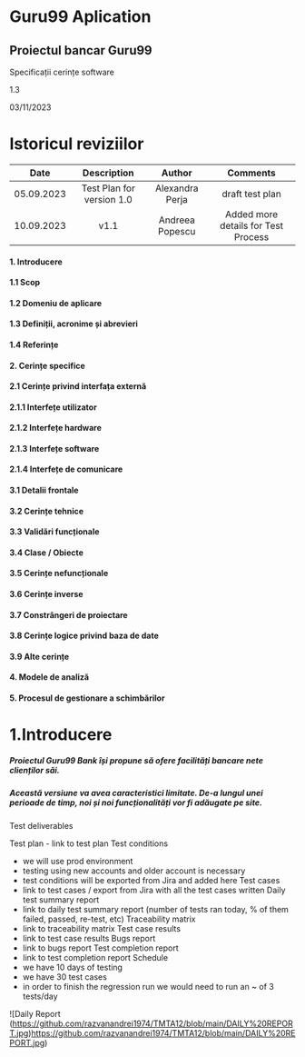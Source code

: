 # Guru99 Aplication 

## Proiectul bancar Guru99
 
 
 
Specificații cerințe software
 
1.3
 
03/11/2023

# Istoricul reviziilor


| Date | Description   | Author   | Comments |
| :-----: | :---: | :---: | :---: |
| 05.09.2023 | Test Plan for version 1.0   | Alexandra Perja   | draft test plan |
| 10.09.2023 | v1.1  | Andreea Popescu   | Added more details for Test Process |


 
#### 1. Introducere
#### 1.1 Scop
#### 1.2 Domeniu de aplicare
#### 1.3 Definiții, acronime și abrevieri
#### 1.4 Referințe
#### 2. Cerințe specifice
#### 2.1 Cerințe privind interfața externă
#### 2.1.1 Interfețe utilizator
#### 2.1.2 Interfețe hardware
#### 2.1.3 Interfețe software
#### 2.1.4 Interfețe de comunicare
#### 3.1 Detalii frontale
#### 3.2 Cerințe tehnice
#### 3.3 Validări funcționale
#### 3.4 Clase / Obiecte
#### 3.5 Cerințe nefuncționale
#### 3.6 Cerințe inverse
#### 3.7 Constrângeri de proiectare
#### 3.8 Cerințe logice privind baza de date
#### 3.9 Alte cerințe
#### 4. Modele de analiză
#### 5. Procesul de gestionare a schimbărilor


# 1.Introducere

##### Proiectul Guru99 Bank își propune să ofere facilități bancare nete clienților săi.
##### Această versiune va avea caracteristici limitate. De-a lungul unei perioade de timp, noi și noi funcționalități vor fi adăugate pe site.

Test deliverables

  Test plan - link to test plan
  Test conditions 
 -  we will use prod environment
 - testing using new accounts and older account is necessary
- test conditions will be exported from Jira and added here 
  Test cases
 - link to test cases / export from Jira with all the test cases written 
  Daily test summary report
 - link to daily test summary report (number of tests ran today, % of them failed, passed, re-test, etc) 
  Traceability matrix
 - link to traceability matrix
  Test case results
 - link to test case results
  Bugs report
 - link to bugs report
  Test completion report
 - link to test completion report
  Schedule
 - we have 10 days of testing
 - we have 30 test cases 
 - in order to finish the regression run we would need to run an ~ of 3 tests/day

![Daily Report (https://github.com/razvanandrei1974/TMTA12/blob/main/DAILY%20REPORT.jpg)https://github.com/razvanandrei1974/TMTA12/blob/main/DAILY%20REPORT.jpg)

